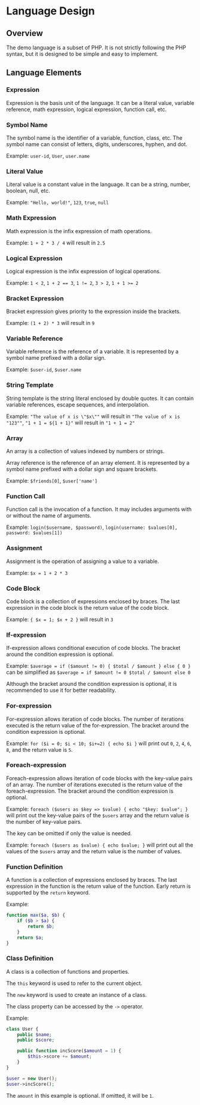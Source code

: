 # Language Design

## Overview

The demo language is a subset of PHP. It is not strictly following the PHP syntax, but it is designed to be simple and easy to implement.

## Language Elements

### Expression

Expression is the basis unit of the language. It can be a literal value, variable reference, math expression, logical expression, function call, etc.

### Symbol Name

The symbol name is the identifier of a variable, function, class, etc. The symbol name can consist of letters, digits, underscores, hyphen, and dot.

Example: `user-id`, `User`, `user.name`

### Literal Value

Literal value is a constant value in the language. It can be a string, number, boolean, null, etc.

Example: `"Hello, world!"`, `123`, `true`, `null`

### Math Expression

Math expression is the infix expression of math operations.

Example: `1 + 2 * 3 / 4` will result in `2.5`

### Logical Expression

Logical expression is the infix expression of logical operations.

Example: `1 < 2`, `1 + 2 == 3`, `1 != 2`, `3 > 2`, `1 + 1 >= 2`

### Bracket Expression

Bracket expression gives priority to the expression inside the brackets.

Example: `(1 + 2) * 3` will result in `9`

### Variable Reference

Variable reference is the reference of a variable. It is represented by a symbol name prefixed with a dollar sign.

Example: `$user-id`, `$user.name`

### String Template

String template is the string literal enclosed by double quotes. It can contain variable references, escape sequences, and interpolation.

Example: `"The value of x is \"$x\""` will result in `"The value of x is "123""`, `"1 + 1 = ${1 + 1}"` will result in `"1 + 1 = 2"`

### Array

An array is a collection of values indexed by numbers or strings.

Array reference is the reference of an array element. It is represented by a symbol name prefixed with a dollar sign and square brackets.

Example: `$friends[0]`, `$user['name']`

### Function Call

Function call is the invocation of a function. It may includes arguments with or without the name of arguments.

Example: `login($username, $password)`, `login(username: $values[0], password: $values[1])`

### Assignment

Assignment is the operation of assigning a value to a variable.

Example: `$x = 1 + 2 * 3`

### Code Block

Code block is a collection of expressions enclosed by braces. The last expression in the code block is the return value of the code block.

Example: `{ $x = 1; $x + 2 }` will result in `3`

### If-expression

If-expression allows conditional execution of code blocks. The bracket around the condition expression is optional.

Example: `$average = if ($amount != 0) { $total / $amount } else { 0 }` can be simplified as `$average = if $amount != 0 $total / $amount else 0`

Although the bracket around the condition expression is optional, it is recommended to use it for better readability.

### For-expression

For-expression allows iteration of code blocks. The number of iterations executed is the return value of the for-expression. The bracket around the condition expression is optional.

Example: `for ($i = 0; $i < 10; $i+=2) { echo $i }` will print out `0`, `2`, `4`, `6`, `8`, and the return value is `5`.

### Foreach-expression

Foreach-expression allows iteration of code blocks with the key-value pairs of an array. The number of iterations executed is the return value of the foreach-expression. The bracket around the condition expression is optional.

Example: `foreach ($users as $key => $value) { echo "$key: $value"; }` will print out the key-value pairs of the `$users` array and the return value is the number of key-value pairs.

The key can be omitted if only the value is needed.

Example: `foreach ($users as $value) { echo $value; }` will print out all the values of the `$users` array and the return value is the number of values.

### Function Definition

A function is a collection of expressions enclosed by braces. The last expression in the function is the return value of the function. Early return is supported by the `return` keyword.

Example:

```php
function max($a, $b) {
    if ($b > $a) {
        return $b;
    }
    return $a;
}
```

### Class Definition

A class is a collection of functions and properties.

The `this` keyword is used to refer to the current object.

The `new` keyword is used to create an instance of a class.

The class property can be accessed by the `->` operator.

Example:

```php
class User {
	public $name;
	public $score;

	public function incScore($amount = 1) {
		$this->score += $amount;
	}
}

$user = new User();
$user->incScore();
```

The `amount` in this example is optional. If omitted, it will be `1`.
